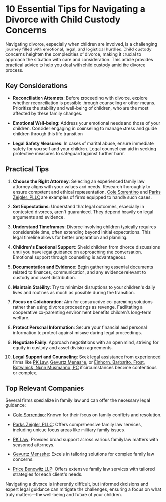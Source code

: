 # 10 Essential Tips for Navigating a Divorce with Child Custody Concerns

Navigating divorce, especially when children are involved, is a challenging journey filled with emotional, legal, and logistical hurdles. Child custody concerns heighten the complexities of divorce, making it crucial to approach the situation with care and consideration. This article provides practical advice to help you deal with child custody amid the divorce process.

## Key Considerations

- **Reconciliation Attempts**: Before proceeding with divorce, explore whether reconciliation is possible through counseling or other means. Prioritize the stability and well-being of children, who are the most affected by these family changes.

- **Emotional Well-being**: Address your emotional needs and those of your children. Consider engaging in counseling to manage stress and guide children through this life transition.

- **Legal Safety Measures**: In cases of marital abuse, ensure immediate safety for yourself and your children. Legal counsel can aid in seeking protective measures to safeguard against further harm.

## Practical Tips

1. **Choose the Right Attorney**: Selecting an experienced family law attorney aligns with your values and needs. Research thoroughly to ensure competent and ethical representation. [Cole Sorrentino](/dir/cole_sorrentino) and [Parks Zeigler, PLLC](/dir/parks_zeigler_pllc) are examples of firms equipped to handle such cases.

2. **Set Expectations**: Understand that legal outcomes, especially in contested divorces, aren't guaranteed. They depend heavily on legal arguments and evidence.

3. **Understand Timeframes**: Divorce involving children typically requires considerable time, often extending beyond initial expectations. This legal timeline allows for better preparation and planning.

4. **Children's Emotional Support**: Shield children from divorce discussions until you have legal guidance on approaching the conversation. Emotional support through counseling is advantageous.

5. **Documentation and Evidence**: Begin gathering essential documents related to finances, communication, and any evidence relevant to custody and asset distribution.

6. **Maintain Stability**: Try to minimize disruptions to your children's daily lives and routines as much as possible during the transition.

7. **Focus on Collaboration**: Aim for constructive co-parenting solutions rather than using divorce proceedings as revenge. Facilitating a cooperative co-parenting environment benefits children’s long-term welfare.

8. **Protect Personal Information**: Secure your financial and personal information to protect against misuse during legal proceedings.

9. **Negotiate Fairly**: Approach negotiations with an open mind, striving for equity in custody and asset division agreements.

10. **Legal Support and Counseling**: Seek legal assistance from experienced firms like [PK Law](/dir/pk_law), [Gevurtz Menashe](/dir/gevurtz_menashe), or [Einhorn, Barbarito, Frost, Botwinick, Nunn Musmanno, PC](/dir/einhorn_barbarito_frost_botwinick_nunn_musmanno_pc) if circumstances become contentious or complex.

## Top Relevant Companies

Several firms specialize in family law and can offer the necessary legal guidance:

- [Cole Sorrentino](/dir/cole_sorrentino): Known for their focus on family conflicts and resolution.

- [Parks Zeigler, PLLC](/dir/parks_zeigler_pllc): Offers comprehensive family law services, including unique focus areas like military family issues.

- [PK Law](/dir/pk_law): Provides broad support across various family law matters with seasoned attorneys.

- [Gevurtz Menashe](/dir/gevurtz_menashe): Excels in tailoring solutions for complex family law concerns.

- [Price Benowitz LLP](/dir/price_benowitz_llp): Offers extensive family law services with tailored strategies for each client's needs.

Navigating a divorce is inherently difficult, but informed decisions and expert legal guidance can mitigate the challenges, ensuring a focus on what truly matters—the well-being and future of your children.